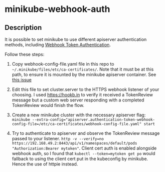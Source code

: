 # minikube-webhook-auth

## Description

It is possible to set minikube to use different apiserver authentication
methods, including [Webhook Token
Authentication](https://kubernetes.io/docs/reference/access-authn-authz/authentication/#webhook-token-authentication).

Follow these steps:

1. Copy webhook-config-file.yaml file in this repo to
   `~/.minikube/files/etc/ca-certificates/`. Note that it must be at this path,
   to ensure it is mounted by the minikube apiserver container. See [this
   issue](https://github.com/kubernetes/minikube/issues/8762)

2. Edit this file to set cluster.server to the HTTPS webhook listener of your
   choosing. I used https://hookb.in to verify it received a TokenReview
   message but a custom web server responding with a completed TokenReview
   would finish the flow.

3. Create a new minikube cluster with the necessary apiserver flag: `minikube
   --extra-config="apiserver.authentication-token-webhook-config-file=/etc/ca-certificates/webhook-config-file.yaml"
   start`

4. Try to authenticate to apiserver and observe the TokenReview message passed
   to your listener. `http -v --verify=no
   https://192.168.49.2:8443/api/v1/namespaces/default/pods
   "Authorization:Bearer mytoken"`. Client cert auth is enabled alongside
   webhook auth, so I found that `kubectl --token=mytoken get po` would
   fallback to using the client cert put in the kubeconfig by minikube. Hence
   the use of httpie instead.
